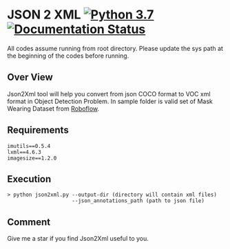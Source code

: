 # JSON 2 XML [![Python 3.7](https://img.shields.io/badge/python-3.7-blue.svg)](https://www.python.org/downloads/release/python-370/) [![Documentation Status](https://readthedocs.org/projects/keras-ocr/badge/?version=latest)](https://github.com/nguyentruonglau)

All codes assume running from root directory. Please update the sys path at the beginning of the codes before running.

## Over View

Json2Xml tool will help you convert from json COCO format to VOC xml format in Object Detection Problem. In sample folder is valid set of Mask Wearing Dataset from [Roboflow](https://public.roboflow.com/object-detection/mask-wearing/1).


## Requirements
```
imutils==0.5.4
lxml==4.6.3
imagesize==1.2.0
```

## Execution

```
> python json2xml.py --output-dir (directory will contain xml files)
                     --json_annotations_path (path to json file)
```

## Comment
Give me a star if you find Json2Xml useful to you.
